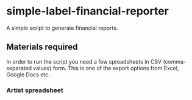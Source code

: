 # simple-label-financial-reporter

A simple script to generate financial reports. 

## Materials required

In order to run the script you need a few spreadsheets in CSV (comma-separated values) form. This is one of the export options from Excel, Google Docs etc. 

### Artist spreadsheet

